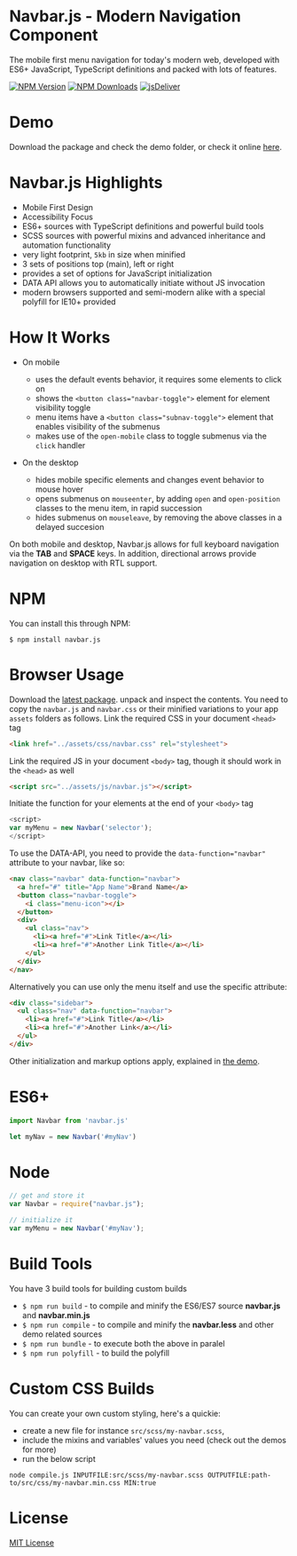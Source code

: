 # Navbar.js - Modern Navigation Component
The mobile first menu navigation for today's modern web, developed with ES6+ JavaScript, TypeScript definitions and packed with lots of features.

[![NPM Version](https://img.shields.io/npm/v/navbar.js.svg?style=flat-square)](https://www.npmjs.com/package/navbar.js)
[![NPM Downloads](https://img.shields.io/npm/dm/navbar.js.svg?style=flat-square)](http://npm-stat.com/charts.html?package=navbar.js)
[![jsDeliver](https://data.jsdelivr.com/v1/package/npm/navbar.js/badge)](https://www.jsdelivr.com/package/npm/navbar.js)

# Demo
Download the package and check the demo folder, or check it online [here](http://thednp.github.io/navbar.js/).

# Navbar.js Highlights
* Mobile First Design
* Accessibility Focus
* ES6+ sources with TypeScript definitions and powerful build tools
* SCSS sources with powerful mixins and advanced inheritance and automation functionality
* very light footprint, `5kb` in size when minified
* 3 sets of positions top (main), left or right
* provides a set of options for JavaScript initialization
* DATA API allows you to automatically initiate without JS invocation
* modern browsers supported and semi-modern alike with a special polyfill for IE10+ provided

# How It Works
* On mobile
  * uses the default events behavior, it requires some elements to click on
  * shows the `<button class="navbar-toggle">` element for element visibility toggle
  * menu items have a `<button class="subnav-toggle">` element that enables visibility of the submenus
  * makes use of the `open-mobile` class to toggle submenus via the `click` handler</li>

* On the desktop
  * hides mobile specific elements and changes event behavior to mouse hover
  * opens submenus on `mouseenter`, by adding `open` and `open-position` classes to the menu item, in rapid succession</li>
  * hides submenus on `mouseleave`, by removing the above classes in a delayed succesion</li>

On both mobile and desktop, Navbar.js allows for full keyboard navigation via the **TAB** and **SPACE** keys. In addition, directional arrows provide navigation on desktop with RTL support.

# NPM
You can install this through NPM:

```
$ npm install navbar.js
```

# Browser Usage
Download the [latest package](https://github.com/thednp/navbar.js/archive/master.zip). unpack and inspect the contents. You need to copy the `navbar.js` and `navbar.css` or their minified variations to your app `assets` folders as follows.
Link the required CSS in your document `<head>` tag
```html
<link href="../assets/css/navbar.css" rel="stylesheet">
```

Link the required JS in your document  `<body>` tag, though it should work in the `<head>` as well
```html
<script src="../assets/js/navbar.js"></script>
```

Initiate the function for your elements at the end of your `<body>` tag
```javascript
<script>
var myMenu = new Navbar('selector');
</script>
```

To use the DATA-API, you need to provide the `data-function="navbar"` attribute to your navbar, like so:
```html
<nav class="navbar" data-function="navbar">
  <a href="#" title="App Name">Brand Name</a>
  <button class="navbar-toggle">
    <i class="menu-icon"></i>
  </button>
  <div>
    <ul class="nav">
      <li><a href="#">Link Title</a></li>
      <li><a href="#">Another Link Title</a></li>
    </ul>
  </div>
</nav>
```

Alternatively you can use only the menu itself and use the specific attribute:

```html
<div class="sidebar">
  <ul class="nav" data-function="navbar">
    <li><a href="#">Link Title</a></li>
    <li><a href="#">Another Link</a></li>
  </ul>
</div>
```

Other initialization and markup options apply, explained in [the demo](http://thednp.github.io/navbar.js/).


# ES6+
```javascript
import Navbar from 'navbar.js'

let myNav = new Navbar('#myNav')
```

# Node
```javascript
// get and store it
var Navbar = require("navbar.js");

// initialize it
var myMenu = new Navbar('#myNav');
```


# Build Tools
You have 3 build tools for building custom builds

* `$ npm run build` - to compile and minify the ES6/ES7 source **navbar.js** and **navbar.min.js**
* `$ npm run compile` - to compile and minify the **navbar.less** and other demo related sources
* `$ npm run bundle` - to execute both the above in paralel
* `$ npm run polyfill` - to build the polyfill

# Custom CSS Builds
You can create your own custom styling, here's a quickie:
* create a new file for instance `src/scss/my-navbar.scss`, 
* include the mixins and variables' values you need (check out the demos for more)
* run the below script

```
node compile.js INPUTFILE:src/scss/my-navbar.scss OUTPUTFILE:path-to/src/css/my-navbar.min.css MIN:true
```

# License
[MIT License](https://github.com/thednp/navbar.js/blob/master/LICENSE)
